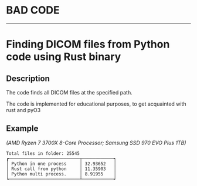 # BAD CODE
---

# Finding DICOM files from Python code using Rust binary

## Description

The code finds all DICOM files at the specified path.

The code is implemented for educational purposes, to get acquainted with rust and pyO3

## Example
*(AMD Ryzen 7 3700X 8-Core Processor; Samsung SSD 970 EVO Plus 1TB)*
```commandline
Total files in folder: 25545
┏───────────────────────────┬────────────┑
│ Python in one process     │ 32.93652   │
│ Rust call from python     │ 11.35903   │
│ Python multi process.     │ 8.91955    │
┕───────────────────────────┴────────────┙
```
